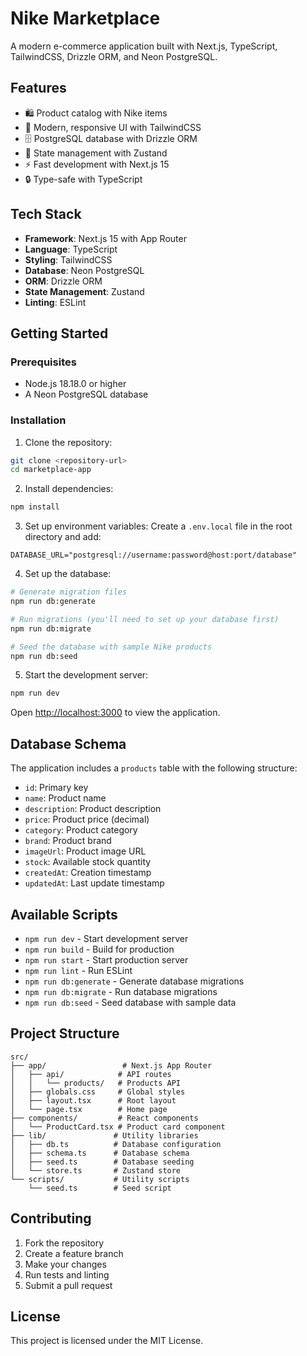 # Nike Marketplace

A modern e-commerce application built with Next.js, TypeScript, TailwindCSS, Drizzle ORM, and Neon PostgreSQL.

## Features

- 🛍️ Product catalog with Nike items
- 🎨 Modern, responsive UI with TailwindCSS
- 🗄️ PostgreSQL database with Drizzle ORM
- 🔄 State management with Zustand
- ⚡ Fast development with Next.js 15
- 🔒 Type-safe with TypeScript

## Tech Stack

- **Framework**: Next.js 15 with App Router
- **Language**: TypeScript
- **Styling**: TailwindCSS
- **Database**: Neon PostgreSQL
- **ORM**: Drizzle ORM
- **State Management**: Zustand
- **Linting**: ESLint

## Getting Started

### Prerequisites

- Node.js 18.18.0 or higher
- A Neon PostgreSQL database

### Installation

1. Clone the repository:
```bash
git clone <repository-url>
cd marketplace-app
```

2. Install dependencies:
```bash
npm install
```

3. Set up environment variables:
Create a `.env.local` file in the root directory and add:
```env
DATABASE_URL="postgresql://username:password@host:port/database"
```

4. Set up the database:
```bash
# Generate migration files
npm run db:generate

# Run migrations (you'll need to set up your database first)
npm run db:migrate

# Seed the database with sample Nike products
npm run db:seed
```

5. Start the development server:
```bash
npm run dev
```

Open [http://localhost:3000](http://localhost:3000) to view the application.

## Database Schema

The application includes a `products` table with the following structure:

- `id`: Primary key
- `name`: Product name
- `description`: Product description
- `price`: Product price (decimal)
- `category`: Product category
- `brand`: Product brand
- `imageUrl`: Product image URL
- `stock`: Available stock quantity
- `createdAt`: Creation timestamp
- `updatedAt`: Last update timestamp

## Available Scripts

- `npm run dev` - Start development server
- `npm run build` - Build for production
- `npm run start` - Start production server
- `npm run lint` - Run ESLint
- `npm run db:generate` - Generate database migrations
- `npm run db:migrate` - Run database migrations
- `npm run db:seed` - Seed database with sample data

## Project Structure

```
src/
├── app/                 # Next.js App Router
│   ├── api/            # API routes
│   │   └── products/   # Products API
│   ├── globals.css     # Global styles
│   ├── layout.tsx      # Root layout
│   └── page.tsx        # Home page
├── components/         # React components
│   └── ProductCard.tsx # Product card component
├── lib/               # Utility libraries
│   ├── db.ts          # Database configuration
│   ├── schema.ts      # Database schema
│   ├── seed.ts        # Database seeding
│   └── store.ts       # Zustand store
└── scripts/           # Utility scripts
    └── seed.ts        # Seed script
```

## Contributing

1. Fork the repository
2. Create a feature branch
3. Make your changes
4. Run tests and linting
5. Submit a pull request

## License

This project is licensed under the MIT License.
